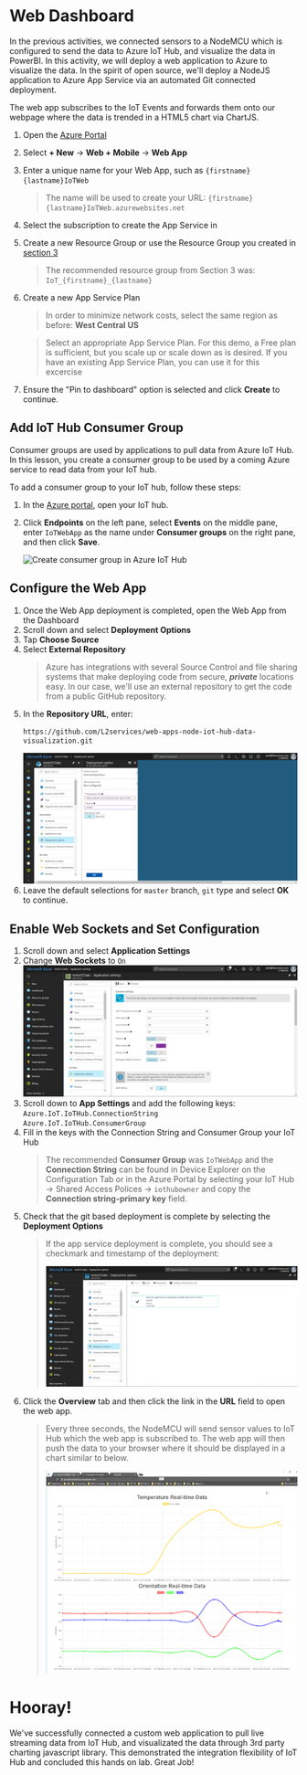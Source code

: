 # Web Dashboard
In the previous activities, we connected sensors to a NodeMCU which is configured to send the data to Azure IoT Hub, and visualize the data in PowerBI. In this activity, we will deploy a web application to Azure to visualize the data. In the spirit of open source, we'll deploy a NodeJS application to Azure App Service via an automated Git connected deployment. 

The web app subscribes to the IoT Events and forwards them onto our webpage where the data is trended in a HTML5 chart via ChartJS. 

1. Open the [Azure Portal](http://portal.azure.com)
1. Select **+ New** → **Web + Mobile** → **Web App**
1. Enter a unique name for your Web App, such as `{firstname}{lastname}IoTWeb`
   > The name will be used to create your URL: `{firstname}{lastname}IoTWeb.azurewebsites.net`
1. Select the subscription to create the App Service in
1. Create a new Resource Group or use the Resource Group you created in [section 3](3_Azure_IoT_Hub)  
   > The recommended resource group from Section 3 was: `IoT_{firstname}_{lastname}`
1. Create a new App Service Plan
   > In order to minimize network costs, select the same region as before: **West Central US**

   > Select an appropriate App Service Plan. For this demo, a Free plan is sufficient, but you scale up or scale down as is desired. If you have an existing App Service Plan, you can use it for this excercise
1. Ensure the "Pin to dashboard" option is selected and click **Create** to continue.

## Add IoT Hub Consumer Group

Consumer groups are used by applications to pull data from Azure IoT Hub. In this lesson, you create a consumer group to be used by a coming Azure service to read data from your IoT hub.

To add a consumer group to your IoT hub, follow these steps:

1. In the [Azure portal](https://ms.portal.azure.com/), open your IoT hub.
1. Click **Endpoints** on the left pane, select **Events** on the middle pane, enter `IoTWebApp` as the name under **Consumer groups** on the right pane, and then click **Save**.

   ![Create consumer group in Azure IoT Hub](https://github.com/Microsoft/azure-docs/raw/master/articles/iot-hub/media/iot-hub-create-consumer-group/1_iot-hub-create-consumer-group-azure.png)

## Configure the Web App
1. Once the Web App deployment is completed, open the Web App from the Dashboard
1. Scroll down and select **Deployment Options**
1. Tap **Choose Source**
1. Select **External Repository**
   > Azure has integrations with several Source Control and file sharing systems that make deploying code from secure, ***private*** locations easy. In our case, we'll use an external repository to get the code from a public GitHub repository.
1. In the **Repository URL**, enter:  
   ```
   https://github.com/L2services/web-apps-node-iot-hub-data-visualization.git
   ```
   ![Deployment Configuration](/images/webapp_configuration/Deployment_Configuration.png)
1. Leave the default selections for `master` branch, `git` type and select **OK** to continue.

## Enable Web Sockets and Set Configuration
1. Scroll down and select **Application Settings**
1. Change **Web Sockets** to `On`
   ![WebSockets](/images/webapp_configuration/WebSockets_Enable.png)
1. Scroll down to **App Settings** and add the following keys:
   `Azure.IoT.IoTHub.ConnectionString`  
   `Azure.IoT.IoTHub.ConsumerGroup`
1. Fill in the keys with the Connection String and Consumer Group your IoT Hub
   > The recommended **Consumer Group** was `IoTWebApp` and the **Connection String** can be found in Device Explorer on the Configuration Tab or in the Azure Portal by selecting your IoT Hub → Shared Access Polices → `iothubowner` and copy the **Connection string-primary key** field.
1. Check that the git based deployment is complete by selecting the **Deployment Options**
   > If the app service deployment is complete, you should see a checkmark and timestamp of the deployment:  
   >
   >![Deployment Complete](/images/webapp_configuration/Deployment_Complete.png)
1. Click the **Overview** tab and then click the link in the **URL** field to open the web app.
   > Every three seconds, the NodeMCU will send sensor values to IoT Hub which the web app is subscribed to. The web app will then push the data to your browser where it should be displayed in a chart similar to below.
   >
   >![Web App Trend](/images/webapp_configuration/Webapp_2.png)

# Hooray!
We've successfully connected a custom web application to pull live streaming data from IoT Hub, and visualizated the data through 3rd party charting javascript library. This demonstrated the integration flexibility of IoT Hub and concluded this hands on lab. Great Job!